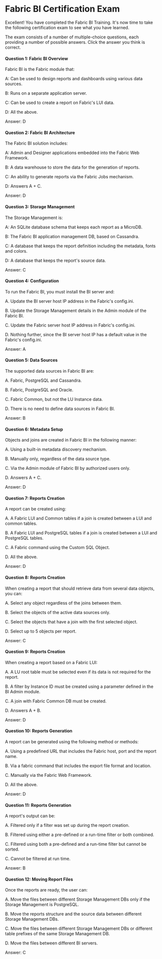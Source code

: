 # Fabric BI Certification Exam

Excellent! You have completed the Fabric BI Training. It's now time to take the following certification exam to see what you have learned. 

The exam consists of a number of multiple-choice questions, each providing a number of possible answers. Click the answer you think is correct. 



#### Question 1: Fabric BI Overview

Fabric BI is the Fabric module that:


A:  Can be used to design reports and dashboards using various data sources.


B:  Runs on a separate application server.

C:  Can be used to create a report on Fabric's LUI data.

D:  All the above.

Answer: D

#### Question 2: Fabric BI Architecture

The Fabric BI solution includes:

A: Admin and Designer applications embedded into the Fabric Web Framework.

B: A data warehouse to store the data for the generation of reports.

C: An ability to generate reports via the Fabric Jobs mechanism.

D: Answers A + C.

Answer: D

#### Question 3: Storage Management

The Storage Management is:

A:  An SQLite database schema that keeps each report as a MicroDB.

B: The Fabric BI application management DB,  based on Cassandra.

C: A database that keeps the report definition including the metadata, fonts and colors.

D: A database that keeps the report's source data.

Answer: C

#### Question 4: Configuration

To run the Fabric BI, you must install the BI server and:

A. Update the BI server host IP address in the Fabric's config.ini.

B. Update the Storage Management details in the Admin module of the Fabric BI.

C. Update the Fabric server host IP address in Fabric's config.ini.

D. Nothing further, since the BI server host IP has a default value in the Fabric's config.ini.

Answer: A

#### Question 5: Data Sources

The supported data sources in Fabric BI are:

A. Fabric, PostgreSQL and Cassandra.

B. Fabric, PostgreSQL and Oracle.

C. Fabric Common, but not the LU Instance data.

D. There is no need to define data sources in Fabric BI.

Answer: B

#### Question 6: Metadata Setup

Objects and joins are created in Fabric BI in the following manner:

A. Using a built-in metadata discovery mechanism.

B. Manually only, regardless of the data source type.

C. Via the Admin module of Fabric BI by authorized users only.

D. Answers A + C.

Answer: D

#### Question 7: Reports Creation

A report can be created using:

A. A Fabric LUI and Common tables if a join is created between a LUI and common tables.

B. A Fabric LUI and PostgreSQL tables if a join is created between a LUI and PostgreSQL tables.

C. A Fabric command using the Custom SQL Object.

D. All the above.

Answer: D

#### Question 8: Reports Creation

When creating a report that should retrieve data from several data objects, you can:

A. Select any object regardless of the joins between them.

B. Select the objects of the active data sources only.

C. Select the objects that have a join with the first selected object.

D. Select up to 5 objects per report.

Answer: C

#### Question 9: Reports Creation

When creating a report based on a Fabric LUI:

A. A LU root table must be selected even if its data is not required for the report.

B. A filter by Instance ID must be created using a parameter defined in the BI Admin module.

C. A join with Fabric Common DB must be created.

D. Answers A + B.

Answer: D

#### Question 10: Reports Generation

A report can be generated using the following method or methods:

A. Using a predefined URL that includes the Fabric host, port and the report name.

B. Via a fabric command that includes the export file format and location.

C. Manually via the Fabric Web Framework.

D. All the above.

Answer: D

#### Question 11: Reports Generation

A report's output can be:

A. Filtered only if a filter was set up during the report creation.

B. Filtered using either a pre-defined or a run-time filter or both combined.

C. Filtered using both a pre-defined and a run-time filter but cannot be sorted.

C. Cannot be filtered at run time.

Answer: B

#### Question 12: Moving Report Files

Once the reports are ready, the user can:

A. Move the files between different Storage Management DBs only if the Storage Management is PostgreSQL.

B. Move the reports structure and the source data between different Storage Management DBs.

C. Move the files between different Storage Management DBs or different table prefixes of the same Storage Management DB.

D. Move the files between different BI servers.

Answer: C